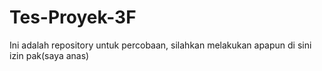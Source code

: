 # Tes-Proyek-3F
Ini adalah repository untuk percobaan, silahkan melakukan apapun di sini
izin pak(saya anas)
